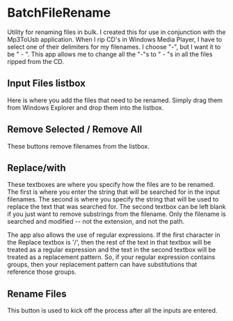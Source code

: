 # BatchFileRename
Utility for renaming files in bulk.  I created this for use in conjunction with the Mp3ToUsb application.  When I rip CD's in Windows Media Player, I have to select one of their delimiters for my filenames.  I choose "-", but I want it to be " - ".  This app allows me to change all the "-"s to " - "s in all the files ripped from the CD.

## Input Files listbox
Here is where you add the files that need to be renamed.  Simply drag them from Windows Explorer and drop them into the listbox.

## Remove Selected / Remove All
These buttons remove filenames from the listbox.

## Replace/with
These textboxes are where you specify how the files are to be renamed.  The first is where you enter the string that will be searched for in the input filenames.  The second is where you specify the string that will be used to replace the text that was searched for.  The second textbox can be left blank if you just want to remove substrings from the filename.  Only the filename is searched and modified -- not the extension, and not the path.

The app also allows the use of regular expressions.  If the first character in the Replace textbox is '/', then the rest of the text in that textbox will be treated as a regular expression and the text in the second textbox will be treated as a replacement pattern.  So, if your regular expression contains groups, then your replacement pattern can have substitutions that reference those groups.

## Rename Files
This button is used to kick off the process after all the inputs are entered.
